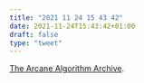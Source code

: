 ```yaml
---
title: "2021 11 24 15 43 42"
date: 2021-11-24T15:43:42+01:00
draft: false
type: "tweet"
---
```

[The Arcane Algorithm Archive](https://www.algorithm-archive.org/).
